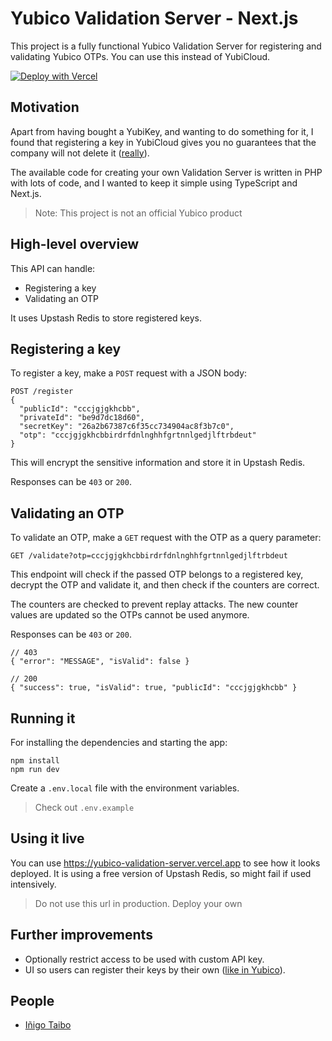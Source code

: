 # Yubico Validation Server - Next.js
This project is a fully functional Yubico Validation Server for
registering and validating Yubico OTPs. You can use this instead of
YubiCloud.

[![Deploy with Vercel](https://vercel.com/button)](https://vercel.com/new/clone?repository-url=https%3A%2F%2Fgithub.com%2Fitaibo%2Fyubico-validation-server&env=ENCRYPTION_KEY,UPSTASH_REDIS_URL,UPSTASH_REDIS_TOKEN)

## Motivation
Apart from having bought a YubiKey, and wanting to do something for
it, I found that registering a key in YubiCloud gives you no guarantees
that the company will not delete it ([really](https://upload.yubico.com/)).

The available code for creating your own Validation Server is written in
PHP with lots of code, and I wanted to keep it simple using TypeScript and Next.js.

> Note: This project is not an official Yubico product

## High-level overview
This API can handle:
- Registering a key
- Validating an OTP

It uses Upstash Redis to store registered keys.

## Registering a key
To register a key, make a `POST` request with a JSON body:

```
POST /register
{
  "publicId": "cccjgjgkhcbb",
  "privateId": "be9d7dc18d60",
  "secretKey": "26a2b67387c6f35cc734904ac8f3b7c0",
  "otp": "cccjgjgkhcbbirdrfdnlnghhfgrtnnlgedjlftrbdeut"
}
```

This will encrypt the sensitive information and store it in Upstash
Redis.

Responses can be `403` or `200`.

## Validating an OTP
To validate an OTP, make a `GET` request with the OTP as a query parameter:

```
GET /validate?otp=cccjgjgkhcbbirdrfdnlnghhfgrtnnlgedjlftrbdeut
```

This endpoint will check if the passed OTP belongs to a registered
key, decrypt the OTP and validate it, and then check if the counters are correct.

The counters are checked to prevent replay attacks. The new counter values
are updated so the OTPs cannot be used anymore.

Responses can be `403` or `200`.

```
// 403
{ "error": "MESSAGE", "isValid": false }

// 200
{ "success": true, "isValid": true, "publicId": "cccjgjgkhcbb" }
```

## Running it
For installing the dependencies and starting the app:

```
npm install
npm run dev
```

Create a `.env.local` file with the environment variables.

> Check out `.env.example`

## Using it live
You can use https://yubico-validation-server.vercel.app to see how it
looks deployed. It is using a free version of Upstash Redis, so might
fail if used intensively.

> Do not use this url in production. Deploy your own

## Further improvements
- Optionally restrict access to be used with custom API key.
- UI so users can register their keys by their own ([like in Yubico](https://upload.yubico.com/)).

## People
- [Iñigo Taibo](https://itaibo.com/)
